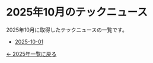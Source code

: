 # 2025年10月のテックニュース

2025年10月に取得したテックニュースの一覧です。

- [2025-10-01](2025-10-01.md)

[← 2025年一覧に戻る](../index.md)

